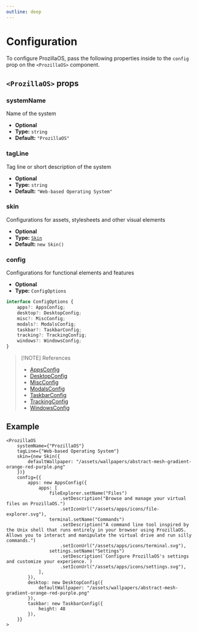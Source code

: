 ```yaml
---
outline: deep
---
```


# Configuration

To configure ProzillaOS, pass the following properties inside to the `config` prop on the `<ProzillaOS>` component.

## `<ProzillaOS>` props

### systemName

Name of the system

- **Optional**
- **Type:** `string`
- **Default:** `"ProzillaOS"`

### tagLine

Tag line or short description of the system

- **Optional**
- **Type:** `string`
- **Default:** `"Web-based Operating System"`

### skin

Configurations for assets, stylesheets and other visual elements

- **Optional**
- **Type:** [`Skin`](/reference/skins/classes/skin)
- **Default:** `new Skin()`

### config

Configurations for functional elements and features

- **Optional**
- **Type:** `ConfigOptions`

```ts
interface ConfigOptions {
	apps?: AppsConfig;
	desktop?: DesktopConfig;
	misc?: MiscConfig;
	modals?: ModalsConfig;
	taskbar?: TaskbarConfig;
	tracking?: TrackingConfig;
	windows?: WindowsConfig;
}
```

> [!NOTE] References
> - [AppsConfig](/reference/core/classes/system/apps-config)
> - [DesktopConfig](/reference/core/classes/system/desktop-config)
> - [MiscConfig](/reference/core/classes/system/misc-config)
> - [ModalsConfig](/reference/core/classes/system/modals-config)
> - [TaskbarConfig](/reference/core/classes/system/taskbar-config)
> - [TrackingConfig](/reference/core/classes/system/tracking-config)
> - [WindowsConfig](/reference/core/classes/system/windows-config)

## Example

```tsx
<ProzillaOS
	systemName={"ProzillaOS"}
	tagLine={"Web-based Operating System"}
	skin={new Skin({
		defaultWallpaper: "/assets/wallpapers/abstract-mesh-gradient-orange-red-purple.png"
	})}
	config={{
		apps: new AppsConfig({
			apps: [
				fileExplorer.setName("Files")
					.setDescription("Browse and manage your virtual files on ProzillaOS.")
					.setIconUrl("/assets/apps/icons/file-explorer.svg"),
				terminal.setName("Commands")
					.setDescription("A command line tool inspired by the Unix shell that runs entirely in your browser using ProzillaOS. Allows you to interact and manipulate the virtual drive and run silly commands.")
					.setIconUrl("/assets/apps/icons/terminal.svg"),
				settings.setName("Settings")
					.setDescription(`Configure ProzillaOS's settings and customize your experience.`)
					.setIconUrl("/assets/apps/icons/settings.svg"),
			],
		}),
		desktop: new DesktopConfig({
			defaultWallpaper: "/assets/wallpapers/abstract-mesh-gradient-orange-red-purple.png"
		}),
		taskbar: new TaskbarConfig({
			height: 48
		}),
	}}
>
```